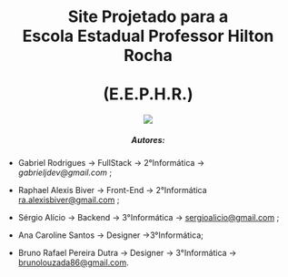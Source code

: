 <b><h1 align="center">Site Projetado para a <br>Escola Estadual Professor Hilton Rocha</br><br>(E.E.P.H.R.)</br></h1></b>

<p align="center">
<img src="http://img.shields.io/static/v1?label=STATUS&message=EM%20DESENVOLVIMENTO&color=GREEN&style=for-the-badge"/>
</p>







<h5 align="center">Autores:</h6>
<p align="center">


* Gabriel Rodrigues -> FullStack -> 2°Informática -> _gabrieljdev@gmail.com_ ;

* Raphael Alexis Biver -> Front-End -> 2°Informática ra.alexisbiver@gmail.com ;

* Sérgio Alício -> Backend -> 3°Informática -> sergioalicio@gmail.com ;

* Ana Caroline Santos -> Designer ->3°Informática;

* Bruno Rafael Pereira Dutra -> Designer -> 3°Informática -> brunolouzada86@gmail.com.
</p>


